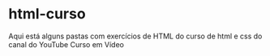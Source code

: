 # html-curso
Aqui está alguns pastas com exercícios de HTML do curso de html e css do canal do YouTube Curso em Vídeo
